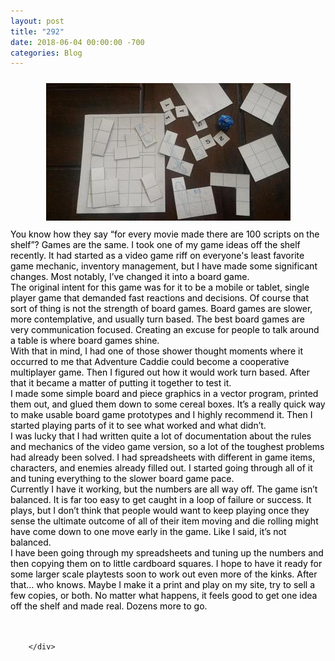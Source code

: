 ```yaml
---
layout: post
title: "292"
date: 2018-06-04 00:00:00 -700
categories: Blog
---
```


<div class="blog-content">
				<div><div class="wsite-image wsite-image-border-none " style="padding-top:10px;padding-bottom:10px;margin-left:0;margin-right:0;text-align:center"> <a> <img src="/uploads/published/p-20180604-134113bda5.jpg?1528143482" alt="Picture" style="width:391;max-width:100%"> </a> <div style="display:block;font-size:90%"></div> </div></div>  <div class="paragraph"><span><span style="color:rgb(0, 0, 0)">You know how they say &ldquo;for every movie made there are 100 scripts on the shelf&rdquo;? Games are the same. I took one of my game ideas off the shelf recently. It had started as a video game riff on everyone's least favorite game mechanic, inventory management, but I have made some significant changes. Most notably, I&rsquo;ve changed it into a board game. </span></span><br><span></span><span><span style="color:rgb(0, 0, 0)">The original intent for this game was for it to be a mobile or tablet, single player game that demanded fast reactions and decisions. Of course that sort of thing is not the strength of board games. Board games are slower, more contemplative, and usually turn based. The best board games are very communication focused. Creating an excuse for people to talk around a table is where board games shine.</span></span><br><span></span><span><span style="color:rgb(0, 0, 0)">With that in mind, I had one of those shower thought moments where it occurred to me that Adventure Caddie could become a cooperative multiplayer game. Then I figured out how it would work turn based. After that it became a matter of putting it together to test it.</span></span><br><span></span><span><span style="color:rgb(0, 0, 0)">I made some simple board and piece graphics in a vector program, printed them out, and glued them down to some cereal boxes. It&rsquo;s a really quick way to make usable board game prototypes and I highly recommend it. Then I started playing parts of it to see what worked and what didn&rsquo;t.</span></span><br><span></span><span><span style="color:rgb(0, 0, 0)">I was lucky that I had written quite a lot of documentation about the rules and mechanics of the video game version, so a lot of the toughest problems had already been solved. I had spreadsheets with different in game items, characters, and enemies already filled out. I started going through all of it and tuning everything to the slower board game pace.</span></span><br><span></span><span><span style="color:rgb(0, 0, 0)">Currently I have it working, but the numbers are all way off. The game isn&rsquo;t balanced. It is far too easy to get caught in a loop of failure or success. It plays, but I don&rsquo;t think that people would want to keep playing once they sense the ultimate outcome of all of their item moving and die rolling might have come down to one move early in the game. Like I said, it&rsquo;s not balanced.</span></span><br><span></span><span><span style="color:rgb(0, 0, 0)">I have been going through my spreadsheets and tuning up the numbers and then copying them on to little cardboard squares. I hope to have it ready for some larger scale playtests soon to work out even more of the kinks. After that&hellip; who knows. Maybe I make it a print and play on my site, try to sell a few copies, or both. No matter what happens, it feels good to get one idea off the shelf and made real. Dozens more to go.</span></span><br><span></span><br>&#8203;</div>

		</div>
        